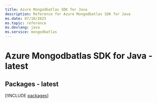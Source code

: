 ```yaml
---
title: Azure Mongodbatlas SDK for Java
description: Reference for Azure Mongodbatlas SDK for Java
ms.date: 07/10/2025
ms.topic: reference
ms.devlang: java
ms.service: mongodbatlas
---
```

# Azure Mongodbatlas SDK for Java - latest
## Packages - latest
[!INCLUDE [packages](mongodbatlas-index.md)]